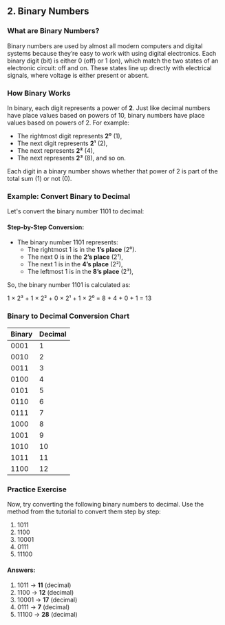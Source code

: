 ## 2. Binary Numbers

### What are Binary Numbers?
Binary numbers are used by almost all modern computers and digital systems because they’re easy to work with using digital electronics. Each binary digit (bit) is either 0 (off) or 1 (on), which match the two states of an electronic circuit: off and on. These states line up directly with electrical signals, where voltage is either present or absent.

### How Binary Works
In binary, each digit represents a power of **2**. Just like decimal numbers have place values based on powers of 10, binary numbers have place values based on powers of 2. For example:

- The rightmost digit represents **2⁰** (1),
- The next digit represents **2¹** (2),
- The next represents **2²** (4),
- The next represents **2³** (8), and so on.

Each digit in a binary number shows whether that power of 2 is part of the total sum (1) or not (0).

### Example: Convert Binary to Decimal

Let's convert the binary number 1101 to decimal:

#### Step-by-Step Conversion:
- The binary number 1101 represents:
  - The rightmost 1 is in the **1’s place** (2⁰).
  - The next 0 is in the **2’s place** (2¹),
  - The next 1 is in the **4’s place** (2²),
  - The leftmost 1 is in the **8’s place** (2³),

So, the binary number 1101 is calculated as:

1 × 2³ + 1 × 2² + 0 × 2¹ + 1 × 2⁰
= 8 + 4 + 0 + 1
= 13 

### Binary to Decimal Conversion Chart

| Binary | Decimal |
|--------|---------|
|  0001  |   1     |
|  0010  |   2     |
|  0011  |   3     |
|  0100  |   4     |
|  0101  |   5     |
|  0110  |   6     |
|  0111  |   7     |
|  1000  |   8     |
|  1001  |   9     |
|  1010  |   10    |
|  1011  |   11    |
|  1100  |   12    |


### Practice Exercise

Now, try converting the following binary numbers to decimal. Use the method from the tutorial to convert them step by step:

1. 1011
2. 1100
3. 10001
4. 0111
5. 11100








#### Answers:
1. 1011 → **11** (decimal)
2. 1100 → **12** (decimal)
3. 10001 → **17** (decimal)
4. 0111 → **7** (decimal)
5. 11100 → **28** (decimal)

